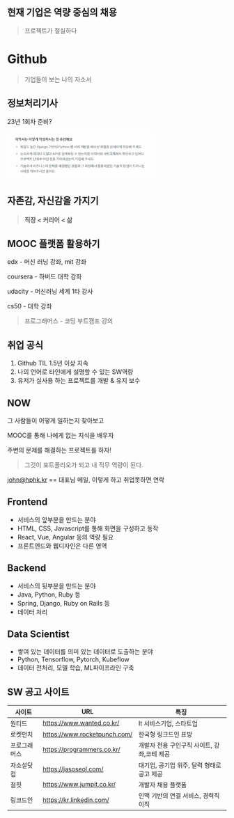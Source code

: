 ## 현재 기업은 역량 중심의 채용

> 프로젝트가 절실하다

# Github

> 기업들이 보는 나의 자소서



## 정보처리기사

23년 1회차 준비?



![image-20220708111847749](0708.assets/image-20220708111847749.png)



## 자존감, 자신감을 가지기

> #### 직장 < 커리어 < 삶



## MOOC 플랫폼 활용하기

edx - 머신 러닝 강좌, mit  강좌

coursera - 하버드 대학 강좌

udacity - 머신러닝 세계 1타 강사

cs50 - 대학 강좌

> 프로그래머스 - 코딩 부트캠프 강의



## 취업 공식

1. Github TIL 1.5년 이상 지속
2. 나의 언어로 타인에게 설명할 수 있는 SW역량
3. 유저가 실사용 하는 프로젝트를 개발 & 유지 보수



## NOW

그 사람들이 어떻게 일하는지 찾아보고

MOOC를 통해 나에게 없는 지식을 배우자

주변의 문제를 해결하는 프로젝트를 하자!

> 그것이 포트폴리오가 되고 내 직무 역량이 된다.

john@hphk.kr  == 대표님 메일, 이렇게 하고 취업못하면 연락



## Frontend

- 서비스의 앞부분을 만드는 분야
- HTML, CSS, Javascript를 통해 화면을 구성하고 동작
- React, Vue, Angular 등의 역량 필요
- 프론트엔드와 웹디자인은 다른 영역



## Backend

- 서비스의 뒷부분을 만드는 분야
- Java, Python, Ruby 등
- Spring, Django, Ruby on Rails 등
- 데이터 처리



## Data Scientist

- 쌓여 있는 데이터를 의미 있는 데이터로 도출하는 분야
-  Python, Tensorflow, Pytorch, Kubeflow
- 데이터 전처리, 모델 학습, ML파이프라인 구축



## SW 공고 사이트



| 사이트       | URL                          | 특징                                        |
| ------------ | ---------------------------- | ------------------------------------------- |
| 원티드       | https://www.wanted.co.kr/    | It 서비스기업, 스타트업                     |
| 로켓펀치     | https://www.rocketpunch.com/ | 한국형 링크드인 표방                        |
| 프로그래머스 | https://programmers.co.kr/   | 개발자 전용 구인구직 사이트, 강좌,코테 제공 |
| 자소설닷컴   | https://jasoseol.com/        | 대기업, 공기업 위주, 달력 형태로 공고 제공  |
| 점핏         | https://www.jumpit.co.kr/    | 개발자 채용 플랫폼                          |
| 링크드인     | https://kr.linkedin.com/     | 인맥 기반의 연결 서비스, 경력직 이직        |





